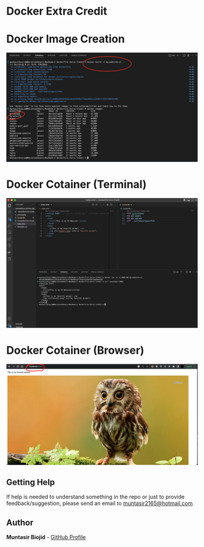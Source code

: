 # Docker Extra Credit

# Docker Image Creation

![docker image](docker-image.png)

# Docker Cotainer (Terminal)

![docker image](docker-container-terminal.png)

# Docker Cotainer (Browser)

![docker image](docker-container-browser.png)

## Getting Help

If help is needed to understand something in the repo or just to provide feedback/suggestion, please send an email to muntasir2165@hotmail.com

## Author

**Muntasir Biojid** - [GitHub Profile](https://github.com/muntasir2165)
